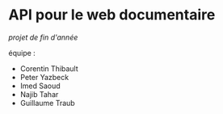 # API pour le web documentaire

*projet de fin d'année*

équipe : 
- Corentin Thibault
- Peter Yazbeck
- Imed Saoud
- Najib Tahar
- Guillaume Traub
